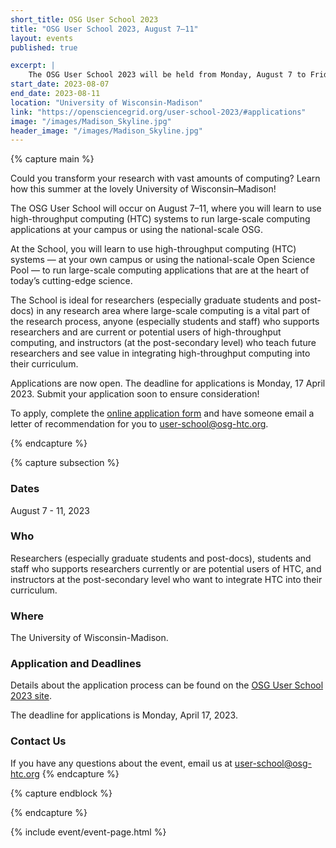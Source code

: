 ```yaml
---
short_title: OSG User School 2023
title: "OSG User School 2023, August 7–11"
layout: events
published: true

excerpt: |
    The OSG User School 2023 will be held from Monday, August 7 to Friday, August 11 in person at the University of Wisconsin-Madison campus.
start_date: 2023-08-07
end_date: 2023-08-11
location: "University of Wisconsin-Madison"
link: "https://opensciencegrid.org/user-school-2023/#applications"
image: "/images/Madison_Skyline.jpg"
header_image: "/images/Madison_Skyline.jpg"
---
```


{% capture main %}

Could you transform your research with vast amounts of computing? Learn how this summer at the lovely University of Wisconsin–Madison!

The OSG User School will occur on August 7–11, where you will learn to use high-throughput computing (HTC) systems to run large-scale computing applications at your campus or using the national-scale OSG.

At the School, you will learn to use high-throughput computing (HTC) systems — at your own campus or using the national-scale Open Science Pool — to run large-scale computing applications that are at the heart of today’s cutting-edge science.

The School is ideal for researchers (especially graduate students and post-docs) in any research area where large-scale computing is a vital part of the research process, anyone (especially students and staff) who supports researchers and are current or potential users of high-throughput computing, and instructors (at the post-secondary level) who teach future researchers and see value in integrating high-throughput computing into their curriculum.

Applications are now open. The deadline for applications is Monday, 17 April 2023. Submit your application soon to ensure consideration!

To apply, complete the [online application form](https://uwmadison.co1.qualtrics.com/jfe/form/SV_9shkUL5ZDSghKvk) and have someone email a letter of recommendation for you to [user-school@osg-htc.org](mailto:user-school@osg-htc.org).

{% endcapture %}


{% capture subsection %}
### Dates

August 7 - 11, 2023

### Who

Researchers (especially graduate students and post-docs), students and staff who supports researchers currently or are potential users of HTC, and instructors at the post-secondary level who want to integrate HTC into their curriculum.
 
### Where

The University of Wisconsin-Madison.

### Application and Deadlines
Details about the application process can be found on the [OSG User School 2023 site](https://osg-htc.org/user-school-2023/).

The deadline for applications is Monday, April 17, 2023.

### Contact Us

If you have any questions about the event, email us at [user-school@osg-htc.org](mailto:user-school@osg-htc.org)
{% endcapture %}

{% capture endblock %}


{% endcapture %}

{% include event/event-page.html %}
